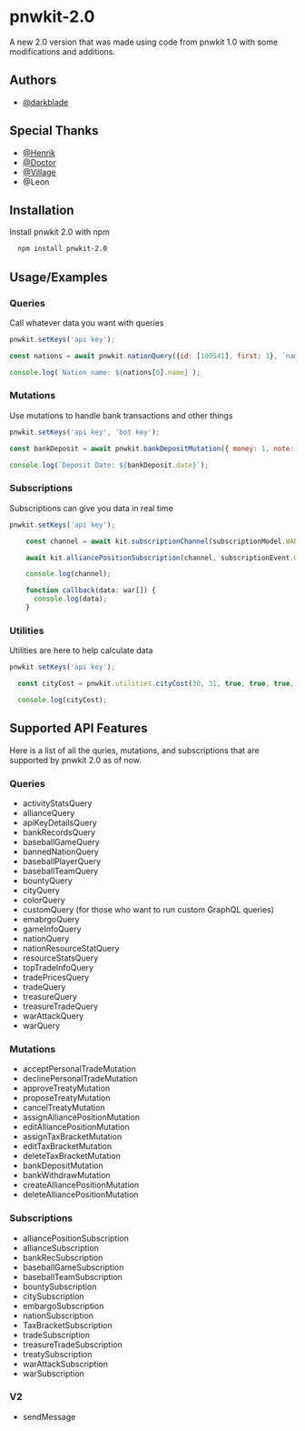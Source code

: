 # pnwkit-2.0
A new 2.0 version that was made using code from pnwkit 1.0 with some modifications and additions.


## Authors

- [@darkblade](https://github.com/darkblade1078)

## Special Thanks

- [@Henrik](https://github.com/icehenrik)
- [@Doctor](https://github.com/BlackAsLight)
- [@Village](https://github.com/mrvillage)
- @Leon


## Installation

Install pnwkit 2.0 with npm

```bash
  npm install pnwkit-2.0
```
    
## Usage/Examples

### Queries
Call whatever data you want with queries
```javascript
pnwkit.setKeys('api key');

const nations = await pnwkit.nationQuery({id: [100541], first: 1}, `name`);

console.log(`Nation name: ${nations[0].name}`);
```

### Mutations
Use mutations to handle bank transactions and other things
```javascript
pnwkit.setKeys('api key', 'bot key');

const bankDeposit = await pnwkit.bankDepositMutation({ money: 1, note: 'works' }, `date`);

console.log(`Deposit Date: ${bankDeposit.date}`);
```

### Subscriptions
Subscriptions can give you data in real time
```javascript
pnwkit.setKeys('api key');

    const channel = await kit.subscriptionChannel(subscriptionModel.WAR, subscriptionEvent.CREATE);

    await kit.alliancePositionSubscription(channel, subscriptionEvent.UPDATE, callback);

    console.log(channel);

    function callback(data: war[]) {
      console.log(data);
    }
```

### Utilities
Utilities are here to help calculate data
```javascript
pnwkit.setKeys('api key');

  const cityCost = pnwkit.utilities.cityCost(30, 31, true, true, true, true, true);

  console.log(cityCost);
```


## Supported API Features
Here is a list of all the quries, mutations, and subscriptions that are supported by pnwkit 2.0 as of now.
### Queries
- activityStatsQuery
- allianceQuery
- apiKeyDetailsQuery
- bankRecordsQuery
- baseballGameQuery
- bannedNationQuery
- baseballPlayerQuery
- baseballTeamQuery
- bountyQuery
- cityQuery
- colorQuery
- customQuery (for those who want to run custom GraphQL queries)
- emabrgoQuery
- gameInfoQuery
- nationQuery
- nationResourceStatQuery
- resourceStatsQuery
- topTradeInfoQuery
- tradePricesQuery
- tradeQuery
- treasureQuery
- treasureTradeQuery
- warAttackQuery
- warQuery

### Mutations
- acceptPersonalTradeMutation
- declinePersonalTradeMutation
- approveTreatyMutation
- proposeTreatyMutation
- cancelTreatyMutation
- assignAlliancePositionMutation
- editAlliancePositionMutation
- assignTaxBracketMutation
- editTaxBracketMutation
- deleteTaxBracketMutation
- bankDepositMutation
- bankWithdrawMutation
- createAlliancePositionMutation
- deleteAlliancePositionMutation

### Subscriptions
- alliancePositionSubscription
- allianceSubscription
- bankRecSubscription
- baseballGameSubscription
- baseballTeamSubscription
- bountySubscription
- citySubscription
- embargoSubscription
- nationSubscription
- TaxBracketSubscription
- tradeSubscription
- treasureTradeSubscription
- treatySubscription
- warAttackSubscription
- warSubscription

### V2
- sendMessage
